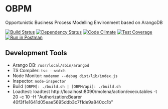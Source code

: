 # OBPM
Opportunistic Business Process Modelling Environment based on ArangoDB

[![Build Status](https://travis-ci.org/remolueoend/OBPM.svg?branch=master)](https://travis-ci.org/remolueoend/OBPM)
[![Dependency Status](https://www.versioneye.com/user/projects/5728c63ca0ca35004cf76aad/badge.svg?style=flat)](https://www.versioneye.com/user/projects/5728c63ca0ca35004cf76aad)
[![Code Climate](https://codeclimate.com/github/remolueoend/OBPM/badges/gpa.svg)](https://codeclimate.com/github/remolueoend/OBPM)
[![Test Coverage](https://codeclimate.com/github/remolueoend/OBPM/badges/coverage.svg)](https://codeclimate.com/github/remolueoend/OBPM/coverage)
[![Run in Postman](https://run.pstmn.io/button.svg)](https://app.getpostman.com/run-collection/27283e4c02317662281d)

## Development Tools
* Arango DB: `/usr/local/sbin/arangod`
* TS Compiler: `tsc --watch`
* Node Monitor: `nodemon --debug dist/lib/index.js`
* Inspector: `node-inspector`
* Build `[OBPM]: ./build.sh | [OBPM/api]: ./build.sh`
* Loadtest: loadtest http://localhost:8090/molena/action/executables -t 20 -c 10 -H "Authorization:Bearer 40f3f1e1641d05eae5695ddb3c7f1de9a840cc1b"

